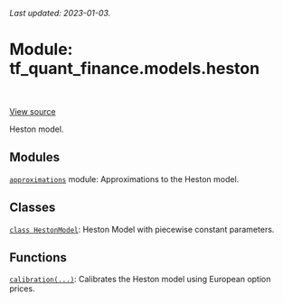 <!--
This file is generated by a tool. Do not edit directly.
For open-source contributions the docs will be updated automatically.
-->

*Last updated: 2023-01-03.*

<div itemscope itemtype="http://developers.google.com/ReferenceObject">
<meta itemprop="name" content="tf_quant_finance.models.heston" />
<meta itemprop="path" content="Stable" />
</div>

# Module: tf_quant_finance.models.heston

<!-- Insert buttons and diff -->

<table class="tfo-notebook-buttons tfo-api" align="left">
</table>

<a target="_blank" href="https://github.com/google/tf-quant-finance/blob/master/tf_quant_finance/models/heston/__init__.py">View source</a>



Heston model.



## Modules

[`approximations`](../../tf_quant_finance/models/heston/approximations.md) module: Approximations to the Heston model.

## Classes

[`class HestonModel`](../../tf_quant_finance/models/HestonModel.md): Heston Model with piecewise constant parameters.

## Functions

[`calibration(...)`](../../tf_quant_finance/models/heston/calibration.md): Calibrates the Heston model using European option prices.

